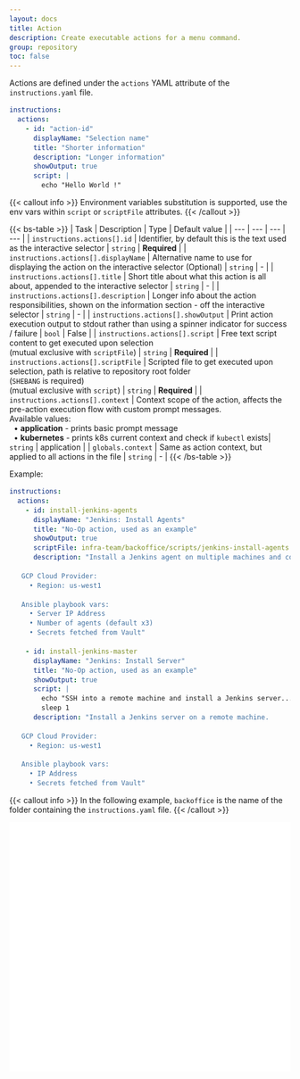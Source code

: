```yaml
---
layout: docs
title: Action
description: Create executable actions for a menu command.
group: repository
toc: false
---
```


Actions are defined under the `actions` YAML attribute of the `instructions.yaml` file.

```yaml
instructions:
  actions:
    - id: "action-id"
      displayName: "Selection name"
      title: "Shorter information"
      description: "Longer information"
      showOutput: true
      script: |
        echo "Hello World !"
```

{{< callout info >}}
Environment variables substitution is supported, use the env vars within `script` or `scriptFile` attributes.
{{< /callout >}}

{{< bs-table >}}
| Task | Description | Type | Default value | 
| --- | --- | --- | --- |
| `instructions.actions[].id` | Identifier, by default this is the text used as the interactive selector | `string` | **Required** |
| `instructions.actions[].displayName` | Alternative name to use for displaying the action on the interactive selector (Optional) | `string` | - |
| `instructions.actions[].title` | Short title about what this action is all about, appended to the interactive selector | `string` | - |
| `instructions.actions[].description` | Longer info about the action responsibilities, shown on the information section - off the interactive selector | `string` | - |
| `instructions.actions[].showOutput` | Print action execution output to stdout rather than using a spinner indicator for success / failure | `bool` | False |
| `instructions.actions[].script` | Free text script content to get executed upon selection<br>(mutual exclusive with `scriptFile`) | `string` | **Required** |
| `instructions.actions[].scriptFile` | Scripted file to get executed upon selection, path is relative to repository root folder<br>(`SHEBANG` is required)<br>(mutual exclusive with `script`) | `string` | **Required** |
| `instructions.actions[].context` | Context scope of the action, affects the pre-action execution flow with custom prompt messages.<br>Available values:<br>&nbsp;&nbsp;• **application** - prints basic prompt message<br>&nbsp;&nbsp;• **kubernetes** - prints k8s current context and check if `kubectl` exists| `string` | application |
| `globals.context` | Same as action context, but applied to all actions in the file | `string` | - |
{{< /bs-table >}}

Example:

```yaml
instructions:
  actions:
    - id: install-jenkins-agents
      displayName: "Jenkins: Install Agents"
      title: "No-Op action, used as an example"
      showOutput: true
      scriptFile: infra-team/backoffice/scripts/jenkins-install-agents.sh ${JENKINS-MASTER-TOKEN}
      description: "Install a Jenkins agent on multiple machines and connect them to a running server.

   GCP Cloud Provider:
     • Region: us-west1

   Ansible playbook vars:
     • Server IP Address
     • Number of agents (default x3)
     • Secrets fetched from Vault"

    - id: install-jenkins-master
      displayName: "Jenkins: Install Server"
      title: "No-Op action, used as an example"
      showOutput: true
      script: |
        echo "SSH into a remote machine and install a Jenkins server..."
        sleep 1
      description: "Install a Jenkins server on a remote machine.

   GCP Cloud Provider:
     • Region: us-west1
     
   Ansible playbook vars:
     • IP Address
     • Secrets fetched from Vault"
```

{{< callout info >}}
In the following example, `backoffice` is the name of the folder containing the `instructions.yaml` file.
{{< /callout >}}

<div class="col-lg-6">
   <img style="vertical-align: top;" src="/docs/latest/assets/img/anchor-select-menu-jenkins.svg" width="800" >
</div>
